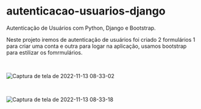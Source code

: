 # autenticacao-usuarios-django
Autenticação de Usuários com Python, Django e Bootstrap.

Neste projeto iremos de autenticação de usuários foi criado 2 formulários 1 para criar uma conta e outra para logar na aplicação, usamos bootstrap para estilizar os fomrmulários.


<br>

![Captura de tela de 2022-11-13 08-33-02](https://user-images.githubusercontent.com/27355729/201519683-432669be-06ec-42dc-9d46-9392cdc1bac6.png)

<br>

![Captura de tela de 2022-11-13 08-33-18](https://user-images.githubusercontent.com/27355729/201519717-9a7d4b8d-68aa-4e34-82b6-228e4fc7e6f4.png)
